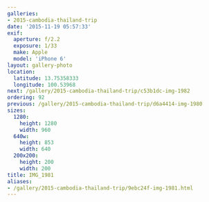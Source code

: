 ```yaml
---
galleries:
- 2015-cambodia-thailand-trip
date: '2015-11-19 05:57:33'
exif:
  aperture: f/2.2
  exposure: 1/33
  make: Apple
  model: 'iPhone 6'
layout: gallery-photo
location:
  latitude: 13.75358333
  longitude: 100.53968
next: /gallery/2015-cambodia-thailand-trip/c53b1dc-img-1982
ordering: 92
previous: /gallery/2015-cambodia-thailand-trip/d6a4414-img-1980
sizes:
  1280:
    height: 1280
    width: 960
  640w:
    height: 853
    width: 640
  200x200:
    height: 200
    width: 200
title: IMG_1981
aliases:
- /gallery/2015-cambodia-thailand-trip/9ebc24f-img-1981.html
---
```

